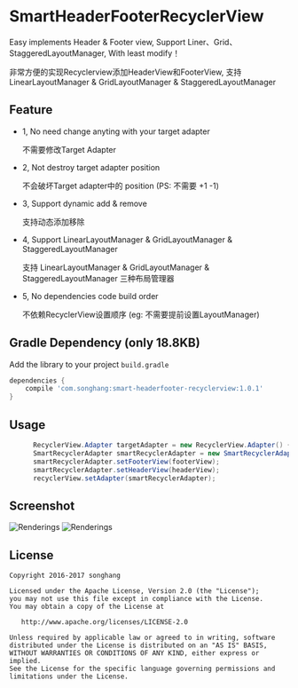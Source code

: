 # SmartHeaderFooterRecyclerView

Easy implements Header &amp; Footer view, Support Liner、Grid、StaggeredLayoutManager, With least modify！

非常方便的实现Recyclerview添加HeaderView和FooterView, 支持 LinearLayoutManager & GridLayoutManager & StaggeredLayoutManager

## Feature

* 1, No need change anyting with your target adapter

     不需要修改Target Adapter
* 2, Not destroy target adapter position

     不会破坏Target adapter中的 position (PS: 不需要 +1 -1)
* 3, Support dynamic add & remove

     支持动态添加移除
* 4, Support LinearLayoutManager & GridLayoutManager & StaggeredLayoutManager
 
     支持 LinearLayoutManager & GridLayoutManager & StaggeredLayoutManager 三种布局管理器

* 5, No dependencies code build order
 
     不依赖RecyclerView设置顺序 (eg: 不需要提前设置LayoutManager)

## Gradle Dependency (only 18.8KB)

Add the library to your project `build.gradle`
```gradle
dependencies {
    compile 'com.songhang:smart-headerfooter-recyclerview:1.0.1'
}
```

## Usage
```java
      RecyclerView.Adapter targetAdapter = new RecyclerView.Adapter() { ... };
      SmartRecyclerAdapter smartRecyclerAdapter = new SmartRecyclerAdapter(targetAdapter);
      smartRecyclerAdapter.setFooterView(footerView);
      smartRecyclerAdapter.setHeaderView(headerView);
      recyclerView.setAdapter(smartRecyclerAdapter);
```

## Screenshot
![Renderings](https://github.com/songhanghang/Smart-HeaderFooter-RecyclerView/blob/master/screenshot/screen.png)
![Renderings](https://github.com/songhanghang/Smart-HeaderFooter-Recyclerview/blob/master/screenshot/hammerheadMRA58Nsonghang04272016134831.gif)

## License

    Copyright 2016-2017 songhang
    
    Licensed under the Apache License, Version 2.0 (the "License");
    you may not use this file except in compliance with the License.
    You may obtain a copy of the License at

       http://www.apache.org/licenses/LICENSE-2.0

    Unless required by applicable law or agreed to in writing, software
    distributed under the License is distributed on an "AS IS" BASIS,
    WITHOUT WARRANTIES OR CONDITIONS OF ANY KIND, either express or implied.
    See the License for the specific language governing permissions and
    limitations under the License.

